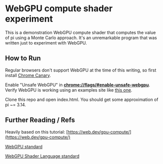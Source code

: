 # WebGPU compute shader experiment

This is a demonstration WebGPU compute shader that computes the value of pi using a Monte Carlo approach.  It's an unremarkable program that was written just to experiment with WebGPU.

## How to Run

Regular browsers don't support WebGPU at the time of this writing, so first install [Chrome Canary](https://www.google.com/chrome/canary/).

Enable "Unsafe WebGPU" in **[chrome://flags/#enable-unsafe-webgpu](chrome://flags/#enable-unsafe-webgpu)**.  Verify WebGPU is working using an examples site like [this one](https://austin-eng.com/webgpu-samples/samples/animometer).

Clone this repo and open index.html.  You should get some approximation of pi ~= 3.14.

## Further Reading / Refs

Heavily based on this tutorial:  [https://web.dev/gpu-compute/](https://web.dev/gpu-compute/)

[WebGPU standard](https://gpuweb.github.io/gpuweb/explainer/)

[WebGPU Shader Language standard](https://www.w3.org/TR/WGSL/)
